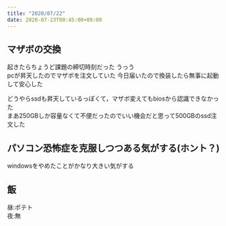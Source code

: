 ```yaml
---
title: "2020/07/22"
date: 2020-07-23T00:45:00+09:00
---
```



## マザボの交換
起きたらちょうど課題の締切時刻だった うっう   
pcが昇天したのでマザボを注文していた  今日届いたので換装したら無事に起動して安心した  

どうやらssdも昇天しているっぽくて，マザボ変えてもbiosから認識できなかった  
まあ250GBしか容量なくて不便だったのでいい機会だと思って500GBのssd注文した  

## パソコン恐怖症を克服しつつある気がする(ホント？)
windowsをやめたことがかなり大きい気がする  

## 飯
昼:ポテト  
夜:無  